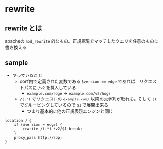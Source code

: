 # rewrite

## rewrite とは

apacheの `mod_rewrite` 的なもの。正規表現でマッチしたクエリを任意のものに書き換える

## sample

* やっていること
    * conf内で定義された変数である `$version == edge` であれば、リクエストパスに `/v2` を挿入している
        * `example.com/hoge` -> `example.com/v2/hoge`
    * `/(.*)` でリクエストの `example.com/` 以降の文字列が取れる。そして `()` でグルーピングしているので `$1` で展開出来る
        * つまり基本的に他の正規表現エンジンと同じ

```nginx
location / {
    if ($version = edge) {
        rewrite /(.*) /v2/$1 break;
    }
    proxy_pass http://app;
}
```
